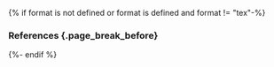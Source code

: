 {% if format is not defined or format is defined and format != "tex"-%}
### References {.page_break_before}

<!-- Explicitly insert bibliography here -->
<div id="refs"></div>
{%- endif %}

<!-- Define citation tags below -->
[@tag:Park2020_distancing]: doi:10.3201/eid2611.201099

<!-- Individual sections that have been published as preprints or journal manuscripts -->
[@individual-pathogenesis]: https://pubmed.ncbi.nlm.nih.gov/34698547/
[@individual-nutraceuticals]: https://pubmed.ncbi.nlm.nih.gov/33947804/
[@individual-pharmaceuticals]: https://pubmed.ncbi.nlm.nih.gov/34726496/
[@individual-diagnostics]: arxiv:2204.12598
[@individual-vaccines-traditional]: https://pubmed.ncbi.nlm.nih.gov/36861991/
[@individual-vaccines-novel]: https://pubmed.ncbi.nlm.nih.gov/36861992/
